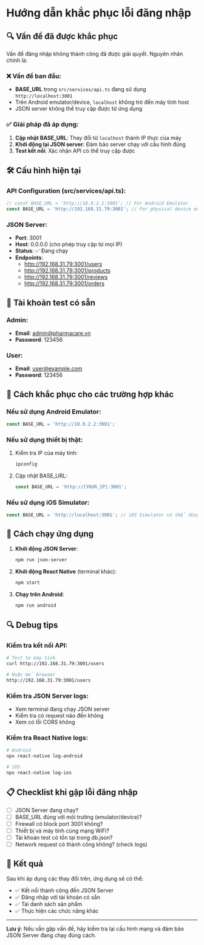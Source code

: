 # Hướng dẫn khắc phục lỗi đăng nhập

## 🔍 Vấn đề đã được khắc phục

Vấn đề đăng nhập không thành công đã được giải quyết. Nguyên nhân chính là:

### ❌ Vấn đề ban đầu:
- **BASE_URL** trong `src/services/api.ts` đang sử dụng `http://localhost:3001`
- Trên Android emulator/device, `localhost` không trỏ đến máy tính host
- JSON server không thể truy cập được từ ứng dụng

### ✅ Giải pháp đã áp dụng:
1. **Cập nhật BASE_URL**: Thay đổi từ `localhost` thành IP thực của máy
2. **Khởi động lại JSON server**: Đảm bảo server chạy với cấu hình đúng
3. **Test kết nối**: Xác nhận API có thể truy cập được

## 🛠️ Cấu hình hiện tại

### API Configuration (src/services/api.ts):
```typescript
// const BASE_URL = 'http://10.0.2.2:3001'; // For Android Emulator
const BASE_URL = 'http://192.168.31.79:3001'; // For physical device on same network
```

### JSON Server:
- **Port**: 3001
- **Host**: 0.0.0.0 (cho phép truy cập từ mọi IP)
- **Status**: ✅ Đang chạy
- **Endpoints**: 
  - http://192.168.31.79:3001/users
  - http://192.168.31.79:3001/products
  - http://192.168.31.79:3001/reviews
  - http://192.168.31.79:3001/orders

## 📱 Tài khoản test có sẵn

### Admin:
- **Email**: admin@pharmacare.vn
- **Password**: 123456

### User:
- **Email**: user@example.com
- **Password**: 123456

## 🔧 Cách khắc phục cho các trường hợp khác

### Nếu sử dụng Android Emulator:
```typescript
const BASE_URL = 'http://10.0.2.2:3001';
```

### Nếu sử dụng thiết bị thật:
1. Kiểm tra IP của máy tính:
   ```bash
   ipconfig
   ```
2. Cập nhật BASE_URL:
   ```typescript
   const BASE_URL = 'http://[YOUR_IP]:3001';
   ```

### Nếu sử dụng iOS Simulator:
```typescript
const BASE_URL = 'http://localhost:3001'; // iOS Simulator có thể dùng localhost
```

## 🚀 Cách chạy ứng dụng

1. **Khởi động JSON Server**:
   ```bash
   npm run json-server
   ```

2. **Khởi động React Native** (terminal khác):
   ```bash
   npm start
   ```

3. **Chạy trên Android**:
   ```bash
   npm run android
   ```

## 🔍 Debug tips

### Kiểm tra kết nối API:
```bash
# Test từ máy tính
curl http://192.168.31.79:3001/users

# Hoặc mở browser
http://192.168.31.79:3001/users
```

### Kiểm tra JSON Server logs:
- Xem terminal đang chạy JSON server
- Kiểm tra có request nào đến không
- Xem có lỗi CORS không

### Kiểm tra React Native logs:
```bash
# Android
npx react-native log-android

# iOS  
npx react-native log-ios
```

## 📋 Checklist khi gặp lỗi đăng nhập

- [ ] JSON Server đang chạy?
- [ ] BASE_URL đúng với môi trường (emulator/device)?
- [ ] Firewall có block port 3001 không?
- [ ] Thiết bị và máy tính cùng mạng WiFi?
- [ ] Tài khoản test có tồn tại trong db.json?
- [ ] Network request có thành công không? (check logs)

## 🎯 Kết quả

Sau khi áp dụng các thay đổi trên, ứng dụng sẽ có thể:
- ✅ Kết nối thành công đến JSON Server
- ✅ Đăng nhập với tài khoản có sẵn
- ✅ Tải danh sách sản phẩm
- ✅ Thực hiện các chức năng khác

---

**Lưu ý**: Nếu vẫn gặp vấn đề, hãy kiểm tra lại cấu hình mạng và đảm bảo JSON Server đang chạy đúng cách.